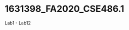 # 1631398_FA2020_CSE486.1

Lab1 - Lab12
              
                              
  
              
